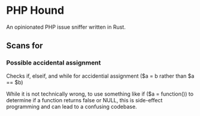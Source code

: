 # PHP Hound

An opinionated PHP issue sniffer written in Rust.

## Scans for

### Possible accidental assignment

Checks if, elseif, and while for accidential assignment ($a = b rather than $a == $b)

While it is not technically wrong, to use something like if ($a = function()) to
determine if a function returns false or NULL, this is side-effect programming and
can lead to a confusing codebase.
